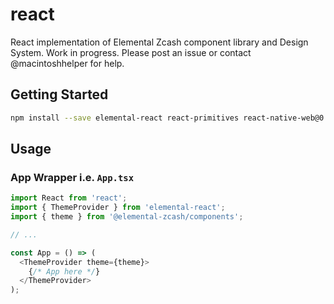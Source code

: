 # react
React implementation of Elemental Zcash component library and Design System. Work in progress. Please post an issue or contact @macintoshhelper for help.

## Getting Started

```sh
npm install --save elemental-react react-primitives react-native-web@0.15.1 @elemental-zcash/components @react-platform/core @react-platform/native styled-components@5 styled-system@5 webfontloader
```

## Usage


### App Wrapper i.e. **`App.tsx`**

```js
import React from 'react';
import { ThemeProvider } from 'elemental-react';
import { theme } from '@elemental-zcash/components';

// ...

const App = () => (
  <ThemeProvider theme={theme}>
    {/* App here */}
  </ThemeProvider>
);
```
